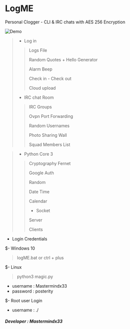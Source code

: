 # LogME
Personal Clogger - CLI &amp; IRC chats with AES 256 Encryption

![Demo](https://github.com/Mastermindx33/LogME/blob/main/Demo/DevSign.png?raw=true)

 > - Log in
  >> Logs File
  >> 
  >> Random Quotes + Hello Generator
  >>
  >> Alarm Beep
  >>
  >>Check in - Check out
  >>
  >> Cloud upload
  >>
  > - IRC chat Room
  >> IRC Groups
  >> 
  >> Ovpn Port Forwarding
  >> 
  >> Random Usernames
  >> 
  >> Photo Sharing Wall
  >>   
  >> Squad Members List
  
  > - Python Core 3
  >> Cryptography Fernet
  >>
  >> Google Auth
  >> 
  >> Random
  >>
  >> Date Time
  >>
  >> Calendar
  >>
  >> - Socket
  >> 
  >> Server
  >> 
  >> Clients
  
- Login Credentials

$- Windows 10
> logME.bat or ctrl + plus

$- Linux
> python3 magic.py

- username : Mastermindx33
- password : posterity

$- Root user Login
- username : ./

##### Developer : Mastermindx33
